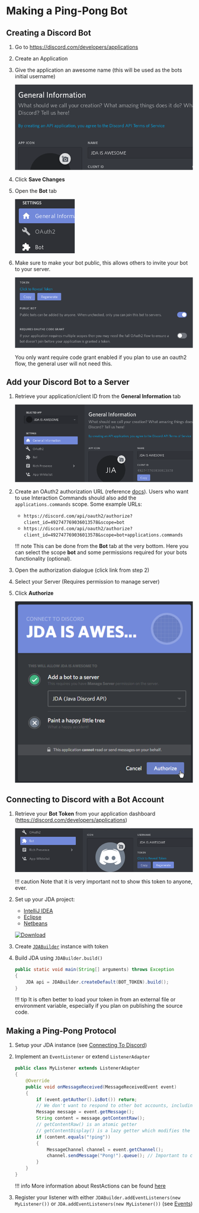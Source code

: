 # Making a Ping-Pong Bot

## Creating a Discord Bot

1. Go to <https://discord.com/developers/applications>
2. Create an Application
3. Give the application an awesome name (this will be used as the bots initial username)
    
    ![name](../assets/images/dashboard_application_name.png)

4. Click **Save Changes**
5. Open the **Bot** tab
    
    ![create bot](../assets/images/dashboard_bot_tab.png)

6. Make sure to make your bot public, this allows others to invite your bot to your server.

    ![public bot](../assets/images/dashboard_public_bot.png)

    You only want require code grant enabled if you plan to use an oauth2 flow, the general user will not need this.

## Add your Discord Bot to a Server

1. Retrieve your application/client ID from the **General Information** tab
    
    ![client id](../assets/images/dashboard_client_id.png)

2. Create an OAuth2 authorization URL (reference [docs](https://discord.com/developers/docs/topics/oauth2#bot-authorization-flow)).
    Users who want to use Interaction Commands should also add the `applications.commands` scope.
    Some example URLs:
      - `https://discord.com/api/oauth2/authorize?client_id=492747769036013578&scope=bot`
      - `https://discord.com/api/oauth2/authorize?client_id=492747769036013578&scope=bot+applications.commands`

    !!! note 
        This can be done from the **Bot** tab at the very bottom. Here you can select the scope **bot** and some permissions required for your bots functionality (optional).

3. Open the authorization dialogue (click link from step 2)
4. Select your Server (Requires permission to manage server)
5. Click **Authorize**
    
    ![authorize](../assets/images/discord_bot_authorize.png)

## Connecting to Discord with a Bot Account

1. Retrieve your **Bot Token** from your application dashboard (https://discord.com/developers/applications)
    
    ![get token](../assets/images/dashboard_get_token.png)
    
    !!! caution
        Note that it is very important not to show this token to anyone, ever.

2. Set up your JDA project: 
    - [IntelliJ IDEA](../setup/intellij.md)
    - [Eclipse](../setup/eclipse.md)
    - [Netbeans](../setup/netbeans.md)
    
    [ ![Download](https://img.shields.io/maven-central/v/net.dv8tion/JDA?color=blue) ](https://ci.dv8tion.net/job/JDA5/lastSuccessfulBuild/)

3. Create [`JDABuilder`](https://ci.dv8tion.net/job/JDA5/javadoc/net/dv8tion/jda/api/JDABuilder.html) instance with token
4. Build JDA using `JDABuilder.build()`
    
    ```java
    public static void main(String[] arguments) throws Exception
    {
        JDA api = JDABuilder.createDefault(BOT_TOKEN).build();
    }
    ```
    !!! tip
        It is often better to load your token in from an external file or environment variable, especially if you plan on publishing the source code.

## Making a Ping-Pong Protocol

1. Setup your JDA instance (see [Connecting To Discord](#connecting-to-discord-with-a-bot-account))
2. Implement an `EventListener` or extend `ListenerAdapter`

    ```java
    public class MyListener extends ListenerAdapter 
    {
        @Override
        public void onMessageReceived(MessageReceivedEvent event)
        {
            if (event.getAuthor().isBot()) return;
            // We don't want to respond to other bot accounts, including ourself
            Message message = event.getMessage();
            String content = message.getContentRaw(); 
            // getContentRaw() is an atomic getter
            // getContentDisplay() is a lazy getter which modifies the content for e.g. console view (strip discord formatting)
            if (content.equals("!ping"))
            {
                MessageChannel channel = event.getChannel();
                channel.sendMessage("Pong!").queue(); // Important to call .queue() on the RestAction returned by sendMessage(...)
            }
        }
    }
    ```
    !!! info
        More information about RestActions can be found [here](using-restaction.md)


3. Register your listener with either `JDABuilder.addEventListeners(new MyListener())` or `JDA.addEventListeners(new MyListener())` (see [Events](../introduction/events.md))
